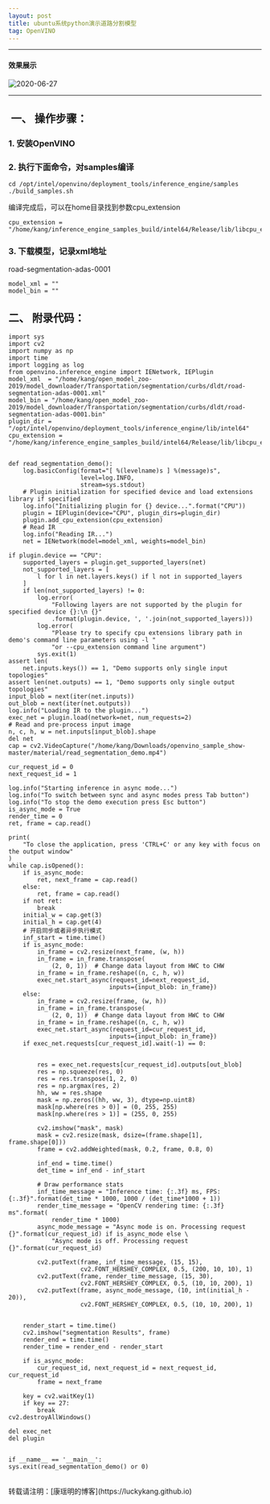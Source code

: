 ```yaml
---
layout: post
title: ubuntu系统python演示道路分割模型
tag: OpenVINO
---
```


***

#### 效果展示  

![2020-06-27](https://cdn.jsdelivr.net/gh/luckykang/picture_bed/blogs_images/2020-06-27.png)

***  

##  一、 操作步骤：

### 1. 安装OpenVINO

### 2. 执行下面命令，对samples编译
    cd /opt/intel/openvino/deployment_tools/inference_engine/samples
    ./build_samples.sh 

编译完成后，可以在home目录找到参数cpu_extension
    
    cpu_extension = "/home/kang/inference_engine_samples_build/intel64/Release/lib/libcpu_extension.so"

### 3. 下载模型，记录xml地址
road-segmentation-adas-0001

    model_xml = ""   
    model_bin = ""

##  二、 附录代码：
    import sys
    import cv2
    import numpy as np
    import time
    import logging as log
    from openvino.inference_engine import IENetwork, IEPlugin
    model_xml  = "/home/kang/open_model_zoo-2019/model_downloader/Transportation/segmentation/curbs/dldt/road-segmentation-adas-0001.xml"
    model_bin = "/home/kang/open_model_zoo-2019/model_downloader/Transportation/segmentation/curbs/dldt/road-segmentation-adas-0001.bin"
    plugin_dir = "/opt/intel/openvino/deployment_tools/inference_engine/lib/intel64"
    cpu_extension = "/home/kang/inference_engine_samples_build/intel64/Release/lib/libcpu_extension.so"


    def read_segmentation_demo():
        log.basicConfig(format="[ %(levelname)s ] %(message)s",
                        level=log.INFO,
                        stream=sys.stdout)
        # Plugin initialization for specified device and load extensions library if specified
        log.info("Initializing plugin for {} device...".format("CPU"))
        plugin = IEPlugin(device="CPU", plugin_dirs=plugin_dir)
        plugin.add_cpu_extension(cpu_extension)
        # Read IR
        log.info("Reading IR...")
        net = IENetwork(model=model_xml, weights=model_bin)

    if plugin.device == "CPU":
        supported_layers = plugin.get_supported_layers(net)
        not_supported_layers = [
            l for l in net.layers.keys() if l not in supported_layers
        ]
        if len(not_supported_layers) != 0:
            log.error(
                "Following layers are not supported by the plugin for specified device {}:\n {}"
                .format(plugin.device, ', '.join(not_supported_layers)))
            log.error(
                "Please try to specify cpu extensions library path in demo's command line parameters using -l "
                "or --cpu_extension command line argument")
            sys.exit(1)
    assert len(
        net.inputs.keys()) == 1, "Demo supports only single input topologies"
    assert len(net.outputs) == 1, "Demo supports only single output topologies"
    input_blob = next(iter(net.inputs))
    out_blob = next(iter(net.outputs))
    log.info("Loading IR to the plugin...")
    exec_net = plugin.load(network=net, num_requests=2)
    # Read and pre-process input image
    n, c, h, w = net.inputs[input_blob].shape
    del net
    cap = cv2.VideoCapture("/home/kang/Downloads/openvino_sample_show-master/material/read_segmentation_demo.mp4")

    cur_request_id = 0
    next_request_id = 1

    log.info("Starting inference in async mode...")
    log.info("To switch between sync and async modes press Tab button")
    log.info("To stop the demo execution press Esc button")
    is_async_mode = True
    render_time = 0
    ret, frame = cap.read()

    print(
        "To close the application, press 'CTRL+C' or any key with focus on the output window"
    )
    while cap.isOpened():
        if is_async_mode:
            ret, next_frame = cap.read()
        else:
            ret, frame = cap.read()
        if not ret:
            break
        initial_w = cap.get(3)
        initial_h = cap.get(4)
        # 开启同步或者异步执行模式
        inf_start = time.time()
        if is_async_mode:
            in_frame = cv2.resize(next_frame, (w, h))
            in_frame = in_frame.transpose(
                (2, 0, 1))  # Change data layout from HWC to CHW
            in_frame = in_frame.reshape((n, c, h, w))
            exec_net.start_async(request_id=next_request_id,
                                inputs={input_blob: in_frame})
        else:
            in_frame = cv2.resize(frame, (w, h))
            in_frame = in_frame.transpose(
                (2, 0, 1))  # Change data layout from HWC to CHW
            in_frame = in_frame.reshape((n, c, h, w))
            exec_net.start_async(request_id=cur_request_id,
                                inputs={input_blob: in_frame})
        if exec_net.requests[cur_request_id].wait(-1) == 0:


            res = exec_net.requests[cur_request_id].outputs[out_blob]
            res = np.squeeze(res, 0)
            res = res.transpose(1, 2, 0)  
            res = np.argmax(res, 2)
            hh, ww = res.shape
            mask = np.zeros((hh, ww, 3), dtype=np.uint8)
            mask[np.where(res > 0)] = (0, 255, 255)
            mask[np.where(res > 1)] = (255, 0, 255)

            cv2.imshow("mask", mask)
            mask = cv2.resize(mask, dsize=(frame.shape[1], frame.shape[0]))
            frame = cv2.addWeighted(mask, 0.2, frame, 0.8, 0)

            inf_end = time.time()
            det_time = inf_end - inf_start

            # Draw performance stats
            inf_time_message = "Inference time: {:.3f} ms, FPS:{:.3f}".format(det_time * 1000, 1000 / (det_time*1000 + 1))
            render_time_message = "OpenCV rendering time: {:.3f} ms".format(
                render_time * 1000)
            async_mode_message = "Async mode is on. Processing request {}".format(cur_request_id) if is_async_mode else \
                "Async mode is off. Processing request {}".format(cur_request_id)

            cv2.putText(frame, inf_time_message, (15, 15),
                        cv2.FONT_HERSHEY_COMPLEX, 0.5, (200, 10, 10), 1)
            cv2.putText(frame, render_time_message, (15, 30),
                        cv2.FONT_HERSHEY_COMPLEX, 0.5, (10, 10, 200), 1)
            cv2.putText(frame, async_mode_message, (10, int(initial_h - 20)),
                        cv2.FONT_HERSHEY_COMPLEX, 0.5, (10, 10, 200), 1)


        render_start = time.time()
        cv2.imshow("segmentation Results", frame)
        render_end = time.time()
        render_time = render_end - render_start

        if is_async_mode:
            cur_request_id, next_request_id = next_request_id, cur_request_id
            frame = next_frame

        key = cv2.waitKey(1)
        if key == 27:
            break
    cv2.destroyAllWindows()

    del exec_net
    del plugin


    if __name__ == '__main__':
    sys.exit(read_segmentation_demo() or 0)



<br>
转载请注明：[康瑶明的博客](https://luckykang.github.io) 


